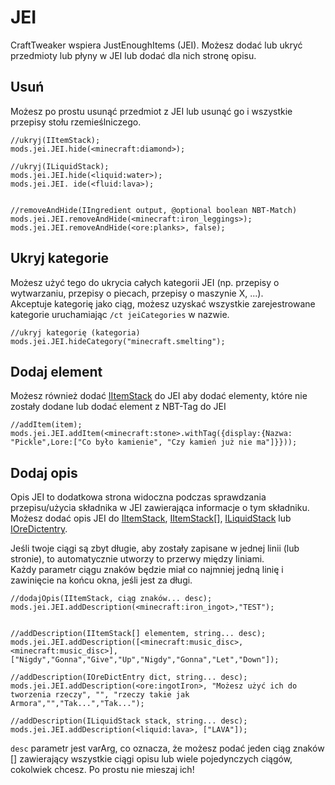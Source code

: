 # JEI

CraftTweaker wspiera JustEnoughItems (JEI). Możesz dodać lub ukryć przedmioty lub płyny w JEI lub dodać dla nich stronę opisu.

## Usuń

Możesz po prostu usunąć przedmiot z JEI lub usunąć go i wszystkie przepisy stołu rzemieślniczego.

```zenscript
//ukryj(IItemStack);
mods.jei.JEI.hide(<minecraft:diamond>);

//ukryj(ILiquidStack);
mods.jei.JEI.hide(<liquid:water>);
mods.jei.JEI. ide(<fluid:lava>);


//removeAndHide(IIngredient output, @optional boolean NBT-Match)
mods.jei.JEI.removeAndHide(<minecraft:iron_leggings>);
mods.jei.JEI.removeAndHide(<ore:planks>, false);
```

## Ukryj kategorie

Możesz użyć tego do ukrycia całych kategorii JEI (np. przepisy o wytwarzaniu, przepisy o piecach, przepisy o maszynie X, ...).  
Akceptuje kategorię jako ciąg, możesz uzyskać wszystkie zarejestrowane kategorie uruchamiając `/ct jeiCategories` w nazwie.

```zenscript
//ukryj kategorię (kategoria)
mods.jei.JEI.hideCategory("minecraft.smelting");
```

## Dodaj element

Możesz również dodać [IItemStack](/Vanilla/Items/IItemStack/) do JEI aby dodać elementy, które nie zostały dodane lub dodać element z NBT-Tag do JEI

```zenscript
//addItem(item);
mods.jei.JEI.addItem(<minecraft:stone>.withTag({display:{Nazwa: "Pickle",Lore:["Co było kamienie", "Czy kamień już nie ma"]}}));
```

## Dodaj opis

Opis JEI to dodatkowa strona widoczna podczas sprawdzania przepisu/użycia składnika w JEI zawierająca informacje o tym składniku.  
Możesz dodać opis JEI do [IItemStack](/Vanilla/Items/IItemStack/), [IItemStack](/Vanilla/Items/IItemStack/)[], [ILiquidStack](/Vanilla/Liquids/ILiquidStack/) lub [IOreDictentry](/Vanilla/OreDict/IOreDictEntry/).

Jeśli twoje ciągi są zbyt długie, aby zostały zapisane w jednej linii (lub stronie), to automatycznie utworzy to przerwy między liniami.  
Każdy parametr ciągu znaków będzie miał co najmniej jedną linię i zawinięcie na końcu okna, jeśli jest za długi.

```zenscript
//dodajOpis(IItemStack, ciąg znaków... desc);
mods.jei.JEI.addDescription(<minecraft:iron_ingot>,"TEST");


//addDescription(IItemStack[] elementem, string... desc);
mods.jei.JEI.addDescription([<minecraft:music_disc>, <minecraft:music_disc>],["Nigdy","Gonna","Give","Up","Nigdy","Gonna","Let","Down"]);

//addDescription(IOreDictEntry dict, string... desc);
mods.jei.JEI.addDescription(<ore:ingotIron>, "Możesz użyć ich do tworzenia rzeczy", "", "rzeczy takie jak Armora","","Tak...","Tak...");

//addDescription(ILiquidStack stack, string... desc);
mods.jei.JEI.addDescription(<liquid:lava>, ["LAVA"]);
```

`desc` parametr jest varArg, co oznacza, że możesz podać jeden ciąg znaków [] zawierający wszystkie ciągi opisu lub wiele pojedynczych ciągów, cokolwiek chcesz. Po prostu nie mieszaj ich!